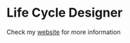 # Life Cycle Designer

Check my [website](https://felixlaarmann.de/portfolio/life-cycle-designer/) for more information
